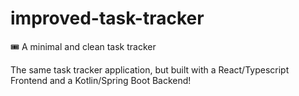 # improved-task-tracker

🎟 A minimal and clean task tracker

The same task tracker application, but built with a React/Typescript Frontend and a Kotlin/Spring Boot Backend!
